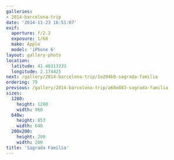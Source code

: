 ```yaml
---
galleries:
- 2014-barcelona-trip
date: '2014-11-23 16:51:07'
exif:
  aperture: f/2.2
  exposure: 1/60
  make: Apple
  model: 'iPhone 6'
layout: gallery-photo
location:
  latitude: 41.40313333
  longitude: 2.174425
next: /gallery/2014-barcelona-trip/1e204b0-sagrada-familia
ordering: 79
previous: /gallery/2014-barcelona-trip/a68e883-sagrada-familia
sizes:
  1280:
    height: 1280
    width: 960
  640w:
    height: 853
    width: 640
  200x200:
    height: 200
    width: 200
title: 'Sagrada Família'
---
```

